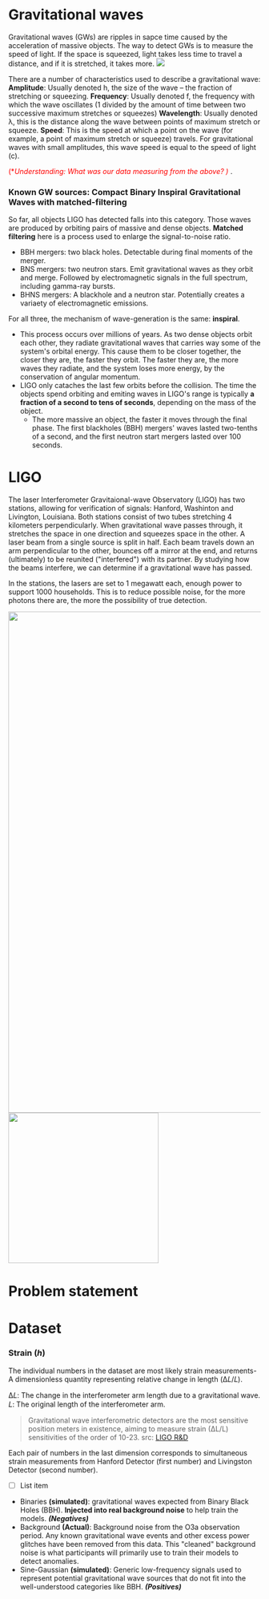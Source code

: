 # Gravitational waves 
Gravitational waves (GWs) are ripples in sapce time caused by the acceleration of massive objects. The way to detect GWs is to measure the speed of light. If the space is squeezed, light takes less time to travel a distance, and if it is stretched, it takes more. 
<img src="https://upload.wikimedia.org/wikipedia/commons/2/2f/The_Gravitational_wave_spectrum_Sources_and_Detectors.jpg"> 

There are a number of characteristics used to describe a gravitational wave:
**Amplitude**: Usually denoted h, the size of the wave – the fraction of stretching or squeezing.
**Frequency**: Usually denoted f, the frequency with which the wave oscillates (1 divided by the amount of time between two successive maximum stretches or squeezes)
**Wavelength**: Usually denoted λ, this is the distance along the wave between points of maximum stretch or squeeze.
**Speed**: This is the speed at which a point on the wave (for example, a point of maximum stretch or squeeze) travels. For gravitational waves with small amplitudes, this wave speed is equal to the speed of light \(c\).

<span style="color:red">\(**Understanding: What was our data measuring from the above? )* </span>.

### Known GW sources: Compact Binary Inspiral Gravitational Waves with matched-filtering 
So far, all objects LIGO has detected falls into this category. Those waves are produced by orbiting pairs of massive and dense objects. **Matched filtering** here is a process used to enlarge the signal-to-noise ratio. 
- BBH mergers: two black holes. Detectable during final moments of the merger. 
- BNS mergers: two neutron stars. Emit gravitational waves as they orbit and merge. Followed by electromagnetic signals in the full spectrum, including gamma-ray bursts. 
- BHNS mergers: A blackhole and a neutron star. Potentially creates a variaety of electromagnetic emissions. 

For all three, the mechanism of wave-generation is the same: **inspiral**.
- This process occurs over millions of years. As two dense objects orbit each other, they radiate gravitational waves that carries way some of the system's orbital energy. This cause them to be closer together, the closer they are, the faster they orbit. The faster they are, the more waves they radiate, and the system loses more energy, by the conservation of angular momentum.
- LIGO only cataches the last few orbits before the collision. The time the objects spend orbiting and emiting waves in LIGO's range is typically **a fraction of a second to tens of seconds**, depending on the mass of the object. 
	- The more massive an object, the faster it moves through the final phase. The first blackholes (BBH) mergers' waves lasted two-tenths of a second, and the first neutron start mergers lasted over 100 seconds. 

# LIGO 
 The laser Interferometer Gravitaional-wave Observatory (LIGO) has two stations, allowing for verification of signals: Hanford, Washinton and Livington, Louisiana. Both stations consist of two tubes stretching 4 kilometers perpendicularly. 
 When gravitational wave passes through, it stretches the space in  one direction and squeezes space in the other.  A laser beam from a single source is split in half. Each beam travels down an arm perpendicular to the other, bounces off a mirror at the end, and returns (ultimately) to be reunited ("interfered") with its partner. By studying how the beams interfere, we can determine if a gravitational wave has passed. 
 
In the stations, the lasers are set to 1 megawatt each, enough power to support 1000 households. This is to reduce possible noise, for the more photons there are, the more the possibility of true detection. 

<img src="https://qph.cf2.quoracdn.net/main-qimg-7e07751be612500e77e4484eb4bcfe71.webp" height="1000">
 
<img src="https://www.ligo.caltech.edu/system/pages/images/27/page/ifoschematic.jpg" height="300">


# Problem statement 

# Dataset 
### Strain (*h*) 

The individual numbers in the dataset are most likely strain measurements- A dimensionless quantity representing relative change in length (Δ𝐿/𝐿). 

Δ𝐿: The change in the interferometer arm length due to a gravitational wave.
𝐿: The original length of the interferometer arm.

> Gravitational wave interferometric detectors are the most sensitive position meters in existence, aiming to measure strain (∆L/L) sensitivities of the order of 10-23. 
> src:  [LIGO R&D](https://www.ligo.caltech.edu/page/research-development?highlight=strain) 

Each pair of numbers in the last dimension corresponds to simultaneous strain measurements from Hanford Detector (first number) and  Livingston Detector (second number).

 - [ ] List item
- Binaries **(simulated)**: gravitational waves expected from Binary Black Holes (BBH). **Injected into real background noise** to help train the models. ***(Negatives)*** 
- Background **(Actual)**: Background noise from the O3a observation period. Any known gravitational wave events and other excess power glitches have been removed from this data. This "cleaned" background noise is what participants will primarily use to train their models to detect anomalies.
- Sine-Gaussian **(simulated)**: Generic low-frequency signals used to represent potential gravitational wave sources that do not fit into the well-understood categories like BBH. ***(Positives)*** 
 
 
